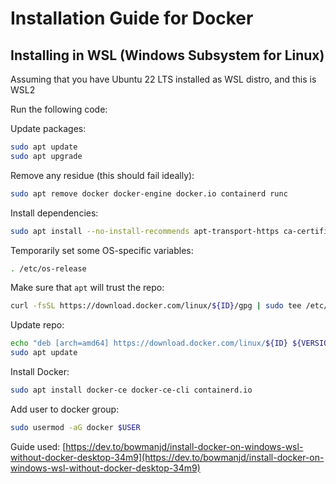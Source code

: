 # Installation Guide for Docker

## Installing in WSL (Windows Subsystem for Linux)

Assuming that you have Ubuntu 22 LTS installed as WSL distro, and this is WSL2

Run the following code:

Update packages:
```bash
sudo apt update
sudo apt upgrade
```

Remove any residue (this should fail ideally):
```bash
sudo apt remove docker docker-engine docker.io containerd runc
```

Install dependencies:
```bash
sudo apt install --no-install-recommends apt-transport-https ca-certificates curl gnupg2
```

Temporarily set some OS-specific variables:
```bash
. /etc/os-release
```

Make sure that `apt` will trust the repo:
```bash
curl -fsSL https://download.docker.com/linux/${ID}/gpg | sudo tee /etc/apt/trusted.gpg.d/docker.asc
```

Update repo:
```bash
echo "deb [arch=amd64] https://download.docker.com/linux/${ID} ${VERSION_CODENAME} stable" | sudo tee /etc/apt/sources.list.d/docker.list
sudo apt update
```

Install Docker:
```bash
sudo apt install docker-ce docker-ce-cli containerd.io
```

Add user to docker group:
```bash
sudo usermod -aG docker $USER
```


Guide used: [https://dev.to/bowmanjd/install-docker-on-windows-wsl-without-docker-desktop-34m9](https://dev.to/bowmanjd/install-docker-on-windows-wsl-without-docker-desktop-34m9)